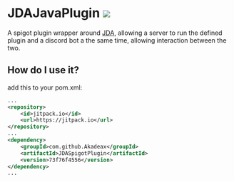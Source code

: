 # JDAJavaPlugin [![](https://jitpack.io/v/Akadeax/JDASpigotPlugin.svg)](https://jitpack.io/#Akadeax/JDASpigotPlugin)

A spigot plugin wrapper around [JDA](https://awesomeopensource.com/project/DV8FromTheWorld/JDA), allowing a server to run the defined plugin and a discord bot a the same time, allowing interaction between the two.

## How do I use it?
add this to your pom.xml:
```xml
...
<repository>
    <id>jitpack.io</id>
    <url>https://jitpack.io</url>
</repository>
...
<dependency>
    <groupId>com.github.Akadeax</groupId>
    <artifactId>JDASpigotPlugin</artifactId>
    <version>73f76f4556</version>
</dependency>
...
